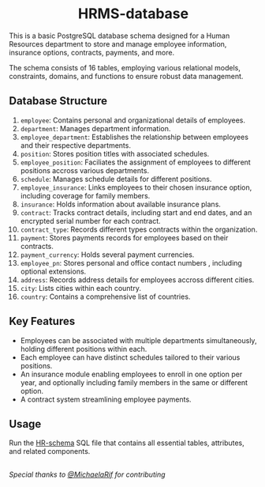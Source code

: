 <h1 align="center">HRMS-database</h1>

This is a basic PostgreSQL database schema designed for a Human Resources department to store and manage employee information, insurance options, contracts, payments, and more.

The schema consists of 16 tables, employing various relational models, constraints, domains, and functions to ensure robust data management.

## Database Structure
1. `employee`: Contains personal and organizational details of employees.
2. `department`: Manages department information.
3. `employee_department`: Establishes the relationship between employees and their respective departments.
4. `position`: Stores position titles with associated schedules.
5. `employee_position`: Faciliates the assignment of employees to different positions accross various departments.
6. `schedule`: Manages schedule details for different positions.
7. `employee_insurance`: Links employees to their chosen insurance option, including coverage for family members.
8. `insurance`: Holds information about available insurance plans.
9. `contract`: Tracks contract details, including start and end dates, and an encrypted serial number for each contract.
10. `contract_type`: Records different types contracts within the organization.
11. `payment`: Stores payments records for employees based on their contracts.
12. `payment_currency`: Holds several payment currencies. 
13. `employee_pn`: Stores personal and office contact numbers , including optional extensions.
14. `address`: Records address details for employees accross different cities.
15. `city`: Lists cities within each country.
16. `country`: Contains a comprehensive list of countries.


## Key Features
- Employees can be associated with multiple departments simultaneously, holding different positions within each.
- Each employee can have distinct schedules tailored to their various positions.
- An insurance module enabling employees to enroll in one option per year, and optionally including family members in the same or different option.
- A contract system streamlining employee payments.

## Usage
Run the [HR-schema](https://github.com/andrewzgheib/HRMS-database/blob/main/HR-Schema.sql) SQL file that contains all essential tables, attributes, and related components.

##
*Special thanks to [@MichaelaRif](https://github.com/MichaelaRif) for contributing*
